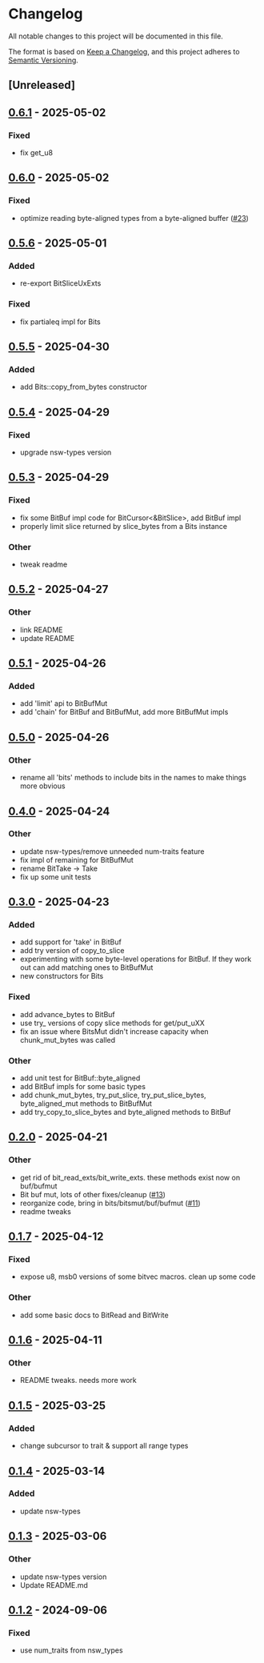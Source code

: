 # Changelog
All notable changes to this project will be documented in this file.

The format is based on [Keep a Changelog](https://keepachangelog.com/en/1.0.0/),
and this project adheres to [Semantic Versioning](https://semver.org/spec/v2.0.0.html).

## [Unreleased]

## [0.6.1](https://github.com/bbaldino/bits-io/compare/v0.6.0...v0.6.1) - 2025-05-02

### Fixed

- fix get_u8

## [0.6.0](https://github.com/bbaldino/bits-io/compare/v0.5.6...v0.6.0) - 2025-05-02

### Fixed

- optimize reading byte-aligned types from a byte-aligned buffer ([#23](https://github.com/bbaldino/bits-io/pull/23))

## [0.5.6](https://github.com/bbaldino/bits-io/compare/v0.5.5...v0.5.6) - 2025-05-01

### Added

- re-export BitSliceUxExts

### Fixed

- fix partialeq impl for Bits

## [0.5.5](https://github.com/bbaldino/bits-io/compare/v0.5.4...v0.5.5) - 2025-04-30

### Added

- add Bits::copy_from_bytes constructor

## [0.5.4](https://github.com/bbaldino/bits-io/compare/v0.5.3...v0.5.4) - 2025-04-29

### Fixed

- upgrade nsw-types version

## [0.5.3](https://github.com/bbaldino/bits-io/compare/v0.5.2...v0.5.3) - 2025-04-29

### Fixed

- fix some BitBuf impl code for BitCursor<&BitSlice>, add BitBuf impl
- properly limit slice returned by slice_bytes from a Bits instance

### Other

- tweak readme

## [0.5.2](https://github.com/bbaldino/bits-io/compare/v0.5.1...v0.5.2) - 2025-04-27

### Other

- link README
- update README

## [0.5.1](https://github.com/bbaldino/bits-io/compare/v0.5.0...v0.5.1) - 2025-04-26

### Added

- add 'limit' api to BitBufMut
- add 'chain' for BitBuf and BitBufMut, add more BitBufMut impls

## [0.5.0](https://github.com/bbaldino/bits-io/compare/v0.4.0...v0.5.0) - 2025-04-26

### Other

- rename all 'bits' methods to include bits in the names to make things more obvious

## [0.4.0](https://github.com/bbaldino/bits-io/compare/v0.3.0...v0.4.0) - 2025-04-24

### Other

- update nsw-types/remove unneeded num-traits feature
- fix impl of remaining for BitBufMut
- rename BitTake -> Take
- fix up some unit tests

## [0.3.0](https://github.com/bbaldino/bits-io/compare/v0.2.0...v0.3.0) - 2025-04-23

### Added

- add support for 'take' in BitBuf
- add try version of copy_to_slice
- experimenting with some byte-level operations for BitBuf.  If they work out can add matching ones to BitBufMut
- new constructors for Bits

### Fixed

- add advance_bytes to BitBuf
- use try_ versions of copy slice methods for get/put_uXX
- fix an issue where BitsMut didn't increase capacity when chunk_mut_bytes was called

### Other

- add unit test for BitBuf::byte_aligned
- add BitBuf impls for some basic types
- add chunk_mut_bytes, try_put_slice, try_put_slice_bytes, byte_aligned_mut methods to BitBufMut
- add try_copy_to_slice_bytes and byte_aligned methods to BitBuf

## [0.2.0](https://github.com/bbaldino/bits-io/compare/v0.1.7...v0.2.0) - 2025-04-21

### Other

- get rid of bit_read_exts/bit_write_exts.  these methods exist now on buf/bufmut
- Bit buf mut, lots of other fixes/cleanup ([#13](https://github.com/bbaldino/bits-io/pull/13))
- reorganize code, bring in bits/bitsmut/buf/bufmut ([#11](https://github.com/bbaldino/bits-io/pull/11))
- readme tweaks

## [0.1.7](https://github.com/bbaldino/bits-io/compare/v0.1.6...v0.1.7) - 2025-04-12

### Fixed

- expose u8, msb0 versions of some bitvec macros. clean up some code

### Other

- add some basic docs to BitRead and BitWrite

## [0.1.6](https://github.com/bbaldino/bitcursor/compare/v0.1.5...v0.1.6) - 2025-04-11

### Other

- README tweaks.  needs more work

## [0.1.5](https://github.com/bbaldino/bitcursor/compare/v0.1.4...v0.1.5) - 2025-03-25

### Added

- change subcursor to trait & support all range types

## [0.1.4](https://github.com/bbaldino/bitcursor/compare/v0.1.3...v0.1.4) - 2025-03-14

### Added

- update nsw-types

## [0.1.3](https://github.com/bbaldino/bitcursor/compare/v0.1.2...v0.1.3) - 2025-03-06

### Other

- update nsw-types version
- Update README.md

## [0.1.2](https://github.com/bbaldino/bitcursor/compare/v0.1.1...v0.1.2) - 2024-09-06

### Fixed
- use num_traits from nsw_types
